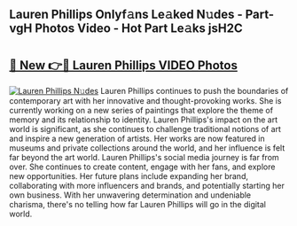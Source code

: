 ## Lauren Phillips Onlyf𝚊ns Le𝚊ked N𝚞des - Part-vgH Photos Video - Hot Part Le𝚊ks jsH2C

# <h2><a href="http://ac32864.deff.icu/?id=Lauren+Phillips">🔗 New 👉🔴 Lauren Phillips VIDEO Photos</a></h2>

[![Lauren Phillips N𝚞des](https://i.imgur.com/rIISA9y.gif)](http://ac32864.deff.icu/?id=Lauren+Phillips)
Lauren Phillips continues to push the boundaries of contemporary art with her innovative and thought-provoking works. She is currently working on a new series of paintings that explore the theme of memory and its relationship to identity. Lauren Phillips's impact on the art world is significant, as she continues to challenge traditional notions of art and inspire a new generation of artists. Her works are now featured in museums and private collections around the world, and her influence is felt far beyond the art world. Lauren Phillips's social media journey is far from over. She continues to create content, engage with her fans, and explore new opportunities. Her future plans include expanding her brand, collaborating with more influencers and brands, and potentially starting her own business. With her unwavering determination and undeniable charisma, there's no telling how far Lauren Phillips will go in the digital world.
